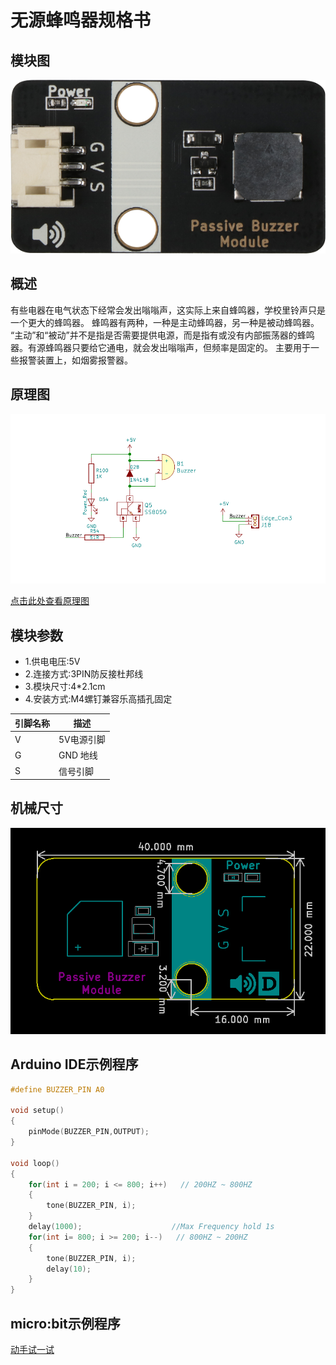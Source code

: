 # 无源蜂鸣器规格书

## 模块图

![Passive Buzzer Module](picture/PassiveBuzzerModule.png)

## 概述

​        有些电器在电气状态下经常会发出嗡嗡声，这实际上来自蜂鸣器，学校里铃声只是一个更大的蜂鸣器。 蜂鸣器有两种，一种是主动蜂鸣器，另一种是被动蜂鸣器。 “主动”和“被动”并不是指是否需要提供电源，而是指有或没有内部振荡器的蜂鸣器。有源蜂鸣器只要给它通电，就会发出嗡嗡声，但频率是固定的。 主要用于一些报警装置上，如烟雾报警器。

## 原理图

![9](picture/9.png)

[点击此处查看原理图](zh-cn/ph2.0_sensors/actuators/passiveBuzzerModule/无源.pdf ':ignore')

## 模块参数

* 1.供电电压:5V
* 2.连接方式:3PIN防反接杜邦线
* 3.模块尺寸:4*2.1cm
* 4.安装方式:M4螺钉兼容乐高插孔固定

| 引脚名称 | 描述       |
| -------- | ---------- |
| V        | 5V电源引脚 |
| G        | GND 地线   |
| S        | 信号引脚   |

## 机械尺寸

![14](picture/14.png)

## Arduino IDE示例程序

```c
#define BUZZER_PIN A0

void setup()  
{  
    pinMode(BUZZER_PIN,OUTPUT);  
}  
   
void loop()  
{  
    for(int i = 200; i <= 800; i++)   // 200HZ ~ 800HZ  
    {  
        tone(BUZZER_PIN, i);
    }  
    delay(1000);                    //Max Frequency hold 1s   
    for(int i= 800; i >= 200; i--)   // 800HZ ~ 200HZ
    {  
        tone(BUZZER_PIN, i);  
        delay(10);  
    }  
}
```

## micro:bit示例程序

<a href="https://makecode.microbit.org/_JMyMfiebu8gz" target="_blank">动手试一试</a>
